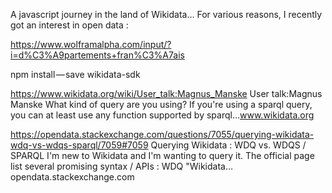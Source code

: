 A javascript journey in the land of Wikidata…
For various reasons, I recently got an interest in open data :


https://www.wolframalpha.com/input/?i=d%C3%A9partements+fran%C3%A7ais


npm install — save wikidata-sdk


https://www.wikidata.org/wiki/User_talk:Magnus_Manske
User talk:Magnus Manske
What kind of query are you using? If you're using a sparql query, you can at least use any function supported by sparql…www.wikidata.org

https://opendata.stackexchange.com/questions/7055/querying-wikidata-wdq-vs-wdqs-sparql/7059#7059
Querying Wikidata : WDQ vs. WDQS / SPARQL
I'm new to Wikidata and I'm wanting to query it. The official page list several promising syntax / APIs : WDQ "Wikidata…opendata.stackexchange.com


